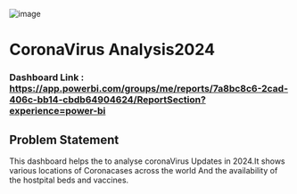 ![image](https://github.com/tanya1280mishra/CononaVirus2024/assets/155982831/e8c7d254-62a4-4d6e-ae9e-9aa5e9e28adb)
# CoronaVirus Analysis2024
### Dashboard Link : https://app.powerbi.com/groups/me/reports/7a8bc8c6-2cad-406c-bb14-cbdb64904624/ReportSection?experience=power-bi

## Problem Statement

This dashboard helps the to analyse coronaVirus Updates in 2024.It shows various locations of Coronacases across the world And the availability of the hostpital beds and vaccines.

